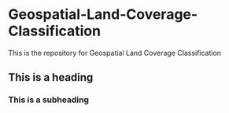 # Geospatial-Land-Coverage-Classification

This is the repository for Geospatial Land Coverage Classification

## This is a heading 
### This is a subheading